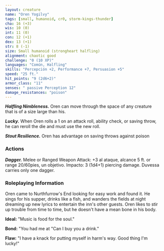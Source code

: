 ```yaml
---
layout: creature
name: "Oren Yogilvy"
tags: [small, humanoid, cr0, storm-kings-thunder]
cha: 16 (+3)
wis: 10 (0)
int: 11 (0)
con: 12 (+1)
dex: 13 (+1)
str: 8 (-1)
size: Small humanoid (strongheart halfling)
alignment: chaotic good
challenge: "0 (10 XP)"
languages: "Común, Halfling"
skills: "Percepción +2, Performance +7, Persuasion +5"
speed: "25 ft."
hit_points: "9 (2d6+2)"
armor_class: "11"
senses: " passive Perception 12"
damage_resistances: "poison"
---
```


***Halfling Nimbleness.*** Oren can move through the space of any creature that is of a size large than his.

***Lucky.*** When Oren rolls a 1 on an attack roll, ability check, or saving throw, he can reroll the die and must use the new roll.

***Stout Resilience.*** Oren has advantage on saving throws against poison

### Actions

***Dagger.*** Melee or Ranged Weapon Attack: +3 al ataque, alcance 5 ft. or range 20/60pies, un objetivo. Impacto: 3 (1d4+1) piercing damage. Duvessa carries only one dagger.

### Roleplaying Information

Oren came to Nurthfurrow's End looking for easy work and found it. He sings for his supper, drinks like a fish, and wanders the fields at night dreaming up new lyrics to entertain the inn's other guests. Oren likes to stir up trouble from time to time, but he doesn't  have a mean bone in his body.

**Ideal:** "Music is food for the soul."

**Bond:** "You had me at "Can I buy you a drink."

**Flaw:** "I have a knack for putting myself in harm's way. Good thing I'm lucky!"